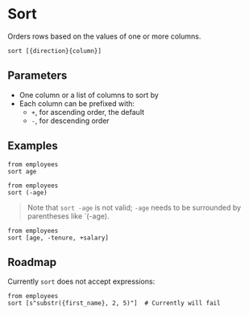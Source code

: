 # Sort

Orders rows based on the values of one or more columns.

```prql_no_test
sort [{direction}{column}]
```

## Parameters

- One column or a list of columns to sort by
- Each column can be prefixed with:
  - `+`, for ascending order, the default
  - `-`, for descending order

## Examples

```prql
from employees
sort age
```

```prql
from employees
sort (-age)
```

> Note that `sort -age` is not valid; `-age` needs to be surrounded by
> parentheses like `(-age).

```prql
from employees
sort [age, -tenure, +salary]
```

## Roadmap

Currently `sort` does not accept expressions:

```prql_no_test
from employees
sort [s"substr({first_name}, 2, 5)"]  # Currently will fail
```
